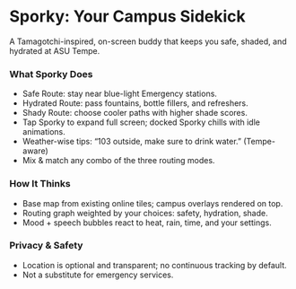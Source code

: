 # Sporky: Your Campus Sidekick

A Tamagotchi-inspired, on-screen buddy that keeps you safe, shaded, and hydrated at ASU Tempe.

### What Sporky Does
- Safe Route: stay near blue-light Emergency stations.
- Hydrated Route: pass fountains, bottle fillers, and refreshers.
- Shady Route: choose cooler paths with higher shade scores.
- Tap Sporky to expand full screen; docked Sporky chills with idle animations.
- Weather-wise tips: “103 outside, make sure to drink water.” (Tempe-aware)
- Mix & match any combo of the three routing modes.

### How It Thinks
- Base map from existing online tiles; campus overlays rendered on top.
- Routing graph weighted by your choices: safety, hydration, shade.
- Mood + speech bubbles react to heat, rain, time, and your settings.

### Privacy & Safety
- Location is optional and transparent; no continuous tracking by default.
- Not a substitute for emergency services.
